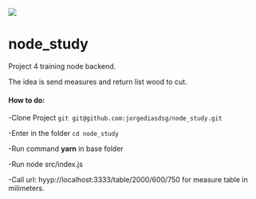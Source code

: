 
![](https://www.google.com/url?sa=i&url=https%3A%2F%2Fcoursework.vschool.io%2Fnode-modules-basics%2F&psig=AOvVaw19D-IAL7Lw7zrISCG2WhOz&ust=1600032411371000&source=images&cd=vfe&ved=0CAIQjRxqFwoTCLiI_a7H5OsCFQAAAAAdAAAAABAP)

# node_study
Project 4 training node backend.

The idea is send measures and return list wood to cut.

#### How to do:

-Clone Project ``git git@github.com:jorgediasdsg/node_study.git``

-Enter in the folder ``cd node_study``

-Run command <b>yarn</b> in base folder

-Run node src/index.js

-Call url: hyyp://localhost:3333/table/2000/600/750 for measure table in milimeters.
